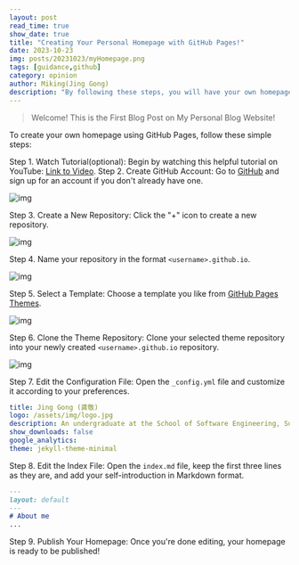 ```yaml
---
layout: post
read_time: true
show_date: true
title: "Creating Your Personal Homepage with GitHub Pages!"
date: 2023-10-23
img: posts/20231023/myHomepage.png
tags: [guidance,github]
category: opinion
author: Miking(Jing Gong)
description: "By following these steps, you will have your own homepage hosted on GitHub Pages. This guide provides a simple and fast way to create a homepage, without the need to set up a local development environment."
---
```

> Welcome! This is the First Blog Post on My Personal Blog Website!

To create your own homepage using GitHub Pages, follow these simple steps:

Step 1. Watch Tutorial(optional): Begin by watching this helpful tutorial on YouTube: [Link to Video](https://www.youtube.com/watch?v=o5g-lUuFgpg&t=611s).
Step 2. Create GitHub Account: Go to [GitHub](https://github.com/) and sign up for an account if you don't already have one.

![img](https://zx0tlxjwmkv.feishu.cn/space/api/box/stream/download/asynccode/?code=MDgyZDk2MzlmODgyMjE3YzE2NjNhYzUyYWM5Y2RkYjNfdUZTb2ZDMnVjVlFwSUNYV1BJWmZIZ01uZ2RLUnBWYWJfVG9rZW46TU5IR2I5U3djb0tqMnd4MGdmbGNmT3IybldmXzE2OTgwNjgxNTU6MTY5ODA3MTc1NV9WNA)

Step 3. Create a New Repository: Click the "+" icon to create a new repository.

![img](https://zx0tlxjwmkv.feishu.cn/space/api/box/stream/download/asynccode/?code=OTkyNzUzZjkzMGFkYTI1MTg2ZDdmNmM4MTI3N2U0MWFfaTNGZ0E1Sjd0Nk50VDRUbTJYdVN5ZldZRmZPbTdHUW1fVG9rZW46U3VPZWJ0NGw1b3doUDh4ZVMwamNXSkczblRiXzE2OTgwNjgxNTU6MTY5ODA3MTc1NV9WNA)

Step 4. Name your repository in the format `<username>.github.io`.

![img](https://zx0tlxjwmkv.feishu.cn/space/api/box/stream/download/asynccode/?code=ZWQ5ZGFiZDcwODAwNjI3N2NlZDFjYmUzMjk2Njg5YTlfaklGV1RyOU1vMGljZWgybTBwVFB0VkZCUUdybXhJc3lfVG9rZW46RVBERGIxWlBOb2ZKV2p4SGlTeWN1UzBHbm1lXzE2OTgwNjgxNTU6MTY5ODA3MTc1NV9WNA)

Step 5. Select a Template: Choose a template you like from [GitHub Pages Themes](https://pages.github.com/themes/).

![img](https://zx0tlxjwmkv.feishu.cn/space/api/box/stream/download/asynccode/?code=ZWZkMzQwM2YxZmE4ZGY5OTUxM2NiYzQwYzc1M2NhYTRfVjFjWXV1S0N4aVdEa2RUV21zOXlLbFZSbGtLWW1uT25fVG9rZW46Sm9xSGJDNERub2YyQXZ4Mk5uWmNwMERwbkdiXzE2OTgwNjgxNTU6MTY5ODA3MTc1NV9WNA)

Step 6. Clone the Theme Repository: Clone your selected theme repository into your newly created `<username>.github.io` repository.

![img](https://zx0tlxjwmkv.feishu.cn/space/api/box/stream/download/asynccode/?code=YTNjZjY0NTc0NzIwMTJhMmE4YTc5NGYyNDI5YjI5YjBfWkRKaU1XWUlBSWtSeVRYVGRhZHNPVVlCRWRSVm84TmhfVG9rZW46TXFNbmJJYzZCbzhoSTd4aU8wVWNReXRObm9oXzE2OTgwNjgxNTU6MTY5ODA3MTc1NV9WNA)

Step 7. Edit the Configuration File: Open the `_config.yml` file and customize it according to your preferences.

```YAML
title: Jing Gong (龚敬)
logo: /assets/img/logo.jpg
description: An undergraduate at the School of Software Engineering, Sun Yat-sen University.
show_downloads: false
google_analytics:
theme: jekyll-theme-minimal
```

Step 8. Edit the Index File: Open the `index.md` file, keep the first three lines as they are, and add your self-introduction in Markdown format.

```Markdown
---
layout: default
---
# About me
...
```

Step 9. Publish Your Homepage: Once you're done editing, your homepage is ready to be published!
